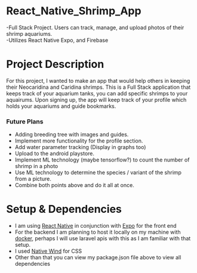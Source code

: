 # React_Native_Shrimp_App
 -Full Stack Project. Users can track, manage, and upload photos of their shrimp aquariums.  
 -Utilizes React Native Expo, and Firebase

 # Project Description
 For this project, I wanted to make an app that would help others in keeping their Neocaridina and Caridina shrimps.
 This is a Full Stack application that keeps track of your aquarium tanks, you can add specific shrimps to your aquairums.
 Upon signing up, the app will keep track of your profile which holds your aquariums and guide bookmarks.

 ### Future Plans
 - Adding breeding tree with images and guides.
 - Implement more functionality for the profile section.
 - Add water parameter tracking (Display in graphs too)
 - Upload to the android playstore.
 - Implement ML technology (maybe tensorflow?) to count the number of shrimp in a photo
 - Use ML technology to determine the species / variant of the shrimp from a picture.
 - Combine both points above and do it all at once.

 # Setup & Dependencies
 - I am using [React Native](https://reactnative.dev/docs/environment-setup) in conjunction with [Expo](https://docs.expo.dev/) for the front end
 - For the backend I am planning to host it locally on my machine with [docker](https://docs.docker.com/desktop/install/windows-install/), perhaps I will use laravel apis with this as I am familiar with that setup.
 - I used [Native Wind](https://www.nativewind.dev/quick-starts/expo) for CSS
 - Other than that you can view my package.json file above to view all dependencies

